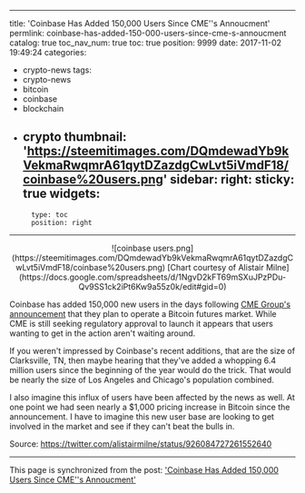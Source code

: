 
---
title: 'Coinbase Has Added 150,000 Users Since CME''s Annoucment'
permlink: coinbase-has-added-150-000-users-since-cme-s-annoucment
catalog: true
toc_nav_num: true
toc: true
position: 9999
date: 2017-11-02 19:49:24
categories:
- crypto-news
tags:
- crypto-news
- bitcoin
- coinbase
- blockchain
- crypto
thumbnail: 'https://steemitimages.com/DQmdewadYb9kVekmaRwqmrA61qytDZazdgCwLvt5iVmdF18/coinbase%20users.png'
sidebar:
    right:
        sticky: true
widgets:
    -
        type: toc
        position: right
---


<center>![coinbase users.png](https://steemitimages.com/DQmdewadYb9kVekmaRwqmrA61qytDZazdgCwLvt5iVmdF18/coinbase%20users.png)
[Chart courtesy of Alistair Milne](https://docs.google.com/spreadsheets/d/1NgvD2kFT69mSXuJPzPDu-Qv9SS1ck2iPt6Kw9a55z0k/edit#gid=0)</center>

Coinbase has added 150,000 new users in the days following [CME Group's announcement](https://steemit.com/crypto-news/@patrickulrich/cme-group-plans-to-list-bitcoin-futures) that they plan to operate a Bitcoin futures market. While CME is still seeking regulatory approval to launch it appears that users wanting to get in the action aren't waiting around.

If you weren't impressed by Coinbase's recent additions, that are the size of Clarksville, TN, then maybe hearing that they've added a whopping 6.4 million users since the beginning of the year would do the trick. That would be nearly the size of Los Angeles and Chicago's population combined.

I also imagine this influx of users have been affected by the news as well. At one point we had seen nearly a $1,000 pricing increase in Bitcoin since the announcement. I have to imagine this new user base are looking to get involved in the market and see if they can't beat the bulls in.

Source: https://twitter.com/alistairmilne/status/926084727261552640

- - -

This page is synchronized from the post: ['Coinbase Has Added 150,000 Users Since CME''s Annoucment'](https://steemit.com/@patrickulrich/coinbase-has-added-150-000-users-since-cme-s-annoucment)
